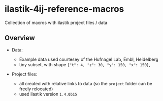 # ilastik-4ij-reference-macros

Collection of macros with ilastik project files / data


## Overview

* Data:
  * Example data used courtesey of the Hufnagel Lab, Embl, Heidelberg
  * tiny subset, with shape `{"t": 4, "z": 30, "y": 150, "x": 150}`, 

* Project files:
  * all created with relative links to data (so the `project` folder can be freely relocated)
  * used ilastik version `1.4.0b15`


